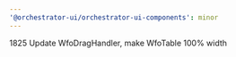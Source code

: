 ```yaml
---
'@orchestrator-ui/orchestrator-ui-components': minor
---
```


1825 Update WfoDragHandler, make WfoTable 100% width
